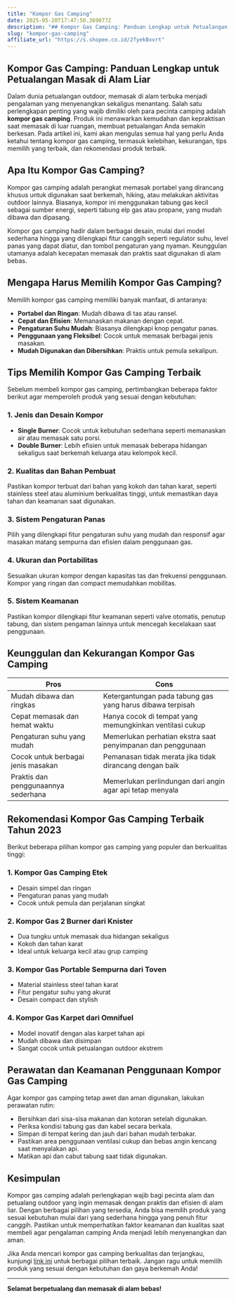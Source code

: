 ```yaml
---
title: "Kompor Gas Camping"
date: 2025-05-20T17:47:50.369077Z
description: "## Kompor Gas Camping: Panduan Lengkap untuk Petualangan Masak di Alam Liar..."
slug: "kompor-gas-camping"
affiliate_url: "https://s.shopee.co.id/2fyekBxvrt"
---
```

## Kompor Gas Camping: Panduan Lengkap untuk Petualangan Masak di Alam Liar

Dalam dunia petualangan outdoor, memasak di alam terbuka menjadi pengalaman yang menyenangkan sekaligus menantang. Salah satu perlengkapan penting yang wajib dimiliki oleh para pecinta camping adalah **kompor gas camping**. Produk ini menawarkan kemudahan dan kepraktisan saat memasak di luar ruangan, membuat petualangan Anda semakin berkesan. Pada artikel ini, kami akan mengulas semua hal yang perlu Anda ketahui tentang kompor gas camping, termasuk kelebihan, kekurangan, tips memilih yang terbaik, dan rekomendasi produk terbaik.

## Apa Itu Kompor Gas Camping?

Kompor gas camping adalah perangkat memasak portabel yang dirancang khusus untuk digunakan saat berkemah, hiking, atau melakukan aktivitas outdoor lainnya. Biasanya, kompor ini menggunakan tabung gas kecil sebagai sumber energi, seperti tabung elp gas atau propane, yang mudah dibawa dan dipasang.

Kompor gas camping hadir dalam berbagai desain, mulai dari model sederhana hingga yang dilengkapi fitur canggih seperti regulator suhu, level panas yang dapat diatur, dan tombol pengaturan yang nyaman. Keunggulan utamanya adalah kecepatan memasak dan praktis saat digunakan di alam bebas.

## Mengapa Harus Memilih Kompor Gas Camping?

Memilih kompor gas camping memiliki banyak manfaat, di antaranya:

- **Portabel dan Ringan**: Mudah dibawa di tas atau ransel.
- **Cepat dan Efisien**: Memanaskan makanan dengan cepat.
- **Pengaturan Suhu Mudah**: Biasanya dilengkapi knop pengatur panas.
- **Penggunaan yang Fleksibel**: Cocok untuk memasak berbagai jenis masakan.
- **Mudah Digunakan dan Dibersihkan**: Praktis untuk pemula sekalipun.

## Tips Memilih Kompor Gas Camping Terbaik

Sebelum membeli kompor gas camping, pertimbangkan beberapa faktor berikut agar memperoleh produk yang sesuai dengan kebutuhan:

### 1. Jenis dan Desain Kompor

- **Single Burner**: Cocok untuk kebutuhan sederhana seperti memanaskan air atau memasak satu porsi.
- **Double Burner**: Lebih efisien untuk memasak beberapa hidangan sekaligus saat berkemah keluarga atau kelompok kecil.

### 2. Kualitas dan Bahan Pembuat

Pastikan kompor terbuat dari bahan yang kokoh dan tahan karat, seperti stainless steel atau aluminium berkualitas tinggi, untuk memastikan daya tahan dan keamanan saat digunakan.

### 3. Sistem Pengaturan Panas

Pilih yang dilengkapi fitur pengaturan suhu yang mudah dan responsif agar masakan matang sempurna dan efisien dalam penggunaan gas.

### 4. Ukuran dan Portabilitas

Sesuaikan ukuran kompor dengan kapasitas tas dan frekuensi penggunaan. Kompor yang ringan dan compact memudahkan mobilitas.

### 5. Sistem Keamanan

Pastikan kompor dilengkapi fitur keamanan seperti valve otomatis, penutup tabung, dan sistem pengaman lainnya untuk mencegah kecelakaan saat penggunaan.

## Keunggulan dan Kekurangan Kompor Gas Camping

| **Pros** | **Cons** |
| ------------------------ | ---------------------------------------------------------------- |
| Mudah dibawa dan ringkas | Ketergantungan pada tabung gas yang harus dibawa terpisah |
| Cepat memasak dan hemat waktu | Hanya cocok di tempat yang memungkinkan ventilasi cukup |
| Pengaturan suhu yang mudah | Memerlukan perhatian ekstra saat penyimpanan dan penggunaan |
| Cocok untuk berbagai jenis masakan | Pemanasan tidak merata jika tidak dirancang dengan baik |
| Praktis dan penggunaannya sederhana | Memerlukan perlindungan dari angin agar api tetap menyala |

## Rekomendasi Kompor Gas Camping Terbaik Tahun 2023

Berikut beberapa pilihan kompor gas camping yang populer dan berkualitas tinggi:

### 1. Kompor Gas Camping Etek

- Desain simpel dan ringan
- Pengaturan panas yang mudah
- Cocok untuk pemula dan perjalanan singkat

### 2. Kompor Gas 2 Burner dari Knister

- Dua tungku untuk memasak dua hidangan sekaligus
- Kokoh dan tahan karat
- Ideal untuk keluarga kecil atau grup camping

### 3. Kompor Gas Portable Sempurna dari Toven

- Material stainless steel tahan karat
- Fitur pengatur suhu yang akurat
- Desain compact dan stylish

### 4. Kompor Gas Karpet dari Omnifuel

- Model inovatif dengan alas karpet tahan api
- Mudah dibawa dan disimpan
- Sangat cocok untuk petualangan outdoor ekstrem

## Perawatan dan Keamanan Penggunaan Kompor Gas Camping

Agar kompor gas camping tetap awet dan aman digunakan, lakukan perawatan rutin:

- Bersihkan dari sisa-sisa makanan dan kotoran setelah digunakan.
- Periksa kondisi tabung gas dan kabel secara berkala.
- Simpan di tempat kering dan jauh dari bahan mudah terbakar.
- Pastikan area penggunaan ventilasi cukup dan bebas angin kencang saat menyalakan api.
- Matikan api dan cabut tabung saat tidak digunakan.

## Kesimpulan

Kompor gas camping adalah perlengkapan wajib bagi pecinta alam dan petualang outdoor yang ingin memasak dengan praktis dan efisien di alam liar. Dengan berbagai pilihan yang tersedia, Anda bisa memilih produk yang sesuai kebutuhan mulai dari yang sederhana hingga yang penuh fitur canggih. Pastikan untuk memperhatikan faktor keamanan dan kualitas saat membeli agar pengalaman camping Anda menjadi lebih menyenangkan dan aman.

Jika Anda mencari kompor gas camping berkualitas dan terjangkau, kunjungi [link ini](https://s.shopee.co.id/2fyekBxvrt) untuk berbagai pilihan terbaik. Jangan ragu untuk memilih produk yang sesuai dengan kebutuhan dan gaya berkemah Anda!

---

**Selamat berpetualang dan memasak di alam bebas!**